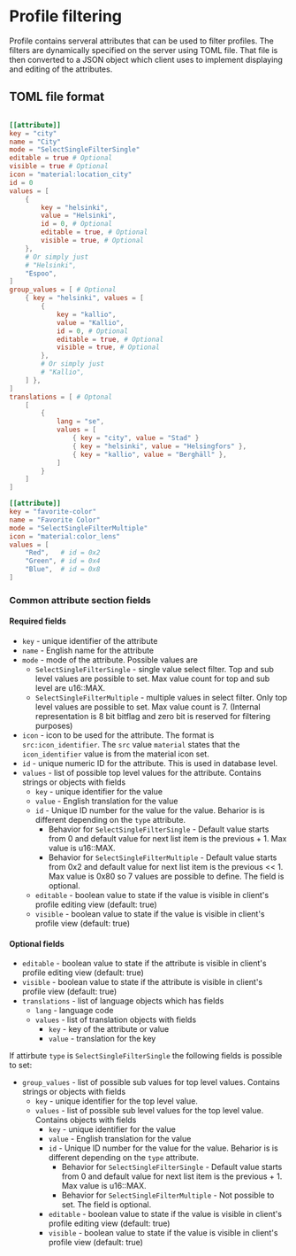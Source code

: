 
# Profile filtering

Profile contains serveral attributes that can be used to filter profiles. The
filters are dynamically specified on the server using TOML file. That file
is then converted to a JSON object which client uses to implement
displaying and editing of the attributes.


## TOML file format

```toml

[[attribute]]
key = "city"
name = "City"
mode = "SelectSingleFilterSingle"
editable = true # Optional
visible = true # Optional
icon = "material:location_city"
id = 0
values = [
    {
        key = "helsinki",
        value = "Helsinki",
        id = 0, # Optional
        editable = true, # Optional
        visible = true, # Optional
    },
    # Or simply just
    # "Helsinki",
    "Espoo",
]
group_values = [ # Optional
    { key = "helsinki", values = [
        {
            key = "kallio",
            value = "Kallio",
            id = 0, # Optional
            editable = true, # Optional
            visible = true, # Optional
        },
        # Or simply just
        # "Kallio",
    ] },
]
translations = [ # Optonal
    [
        {
            lang = "se",
            values = [
                { key = "city", value = "Stad" }
                { key = "helsinki", value = "Helsingfors" },
                { key = "kallio", value = "Berghäll" },
            ]
        }
    ]
]

[[attribute]]
key = "favorite-color"
name = "Favorite Color"
mode = "SelectSingleFilterMultiple"
icon = "material:color_lens"
values = [
    "Red",   # id = 0x2
    "Green", # id = 0x4
    "Blue",  # id = 0x8
]


```

### Common attribute section fields

#### Required fields
- `key` - unique identifier of the attribute
- `name` - English name for the attribute
- `mode` - mode of the attribute. Possible values are
    - `SelectSingleFilterSingle` - single value select filter. Top and sub
        level values are possible to set. Max value count for top and sub
        level are u16::MAX.
    - `SelectSingleFilterMultiple` - multiple values in select filter.
        Only top level values are possible to set. Max value count is 7.
        (Internal representation is 8 bit bitflag and zero bit is
        reserved for filtering purposes)
- `icon` - icon to be used for the attribute. The format is
        `src:icon_identifier`. The `src` value `material` states
        that the `icon_identifier` value is from the material icon set.
- `id` - unique numeric ID for the attribute. This is used in database
        level.
- `values` - list of possible top level values for the attribute.
    Contains strings or objects with fields
    - `key` - unique identifier for the value
    - `value` - English translation for the value
    - `id` - Unique ID number for the value for the value. Beharior is
        is different depending on the `type` attribute.
        - Behavior for `SelectSingleFilterSingle` - Default value starts
            from 0 and default value for next list item is the previous + 1.
            Max value is u16::MAX.
        - Behavior for `SelectSingleFilterMultiple` - Default value starts
            from 0x2 and default value for next list item is the
            previous << 1. Max value is 0x80 so 7 values are possible
            to define.
        The field is optional.
    - `editable` - boolean value to state if the value is visible
            in client's profile editing view
            (default: true)
    - `visible` - boolean value to state if the value is visible
        in client's profile view
        (default: true)

#### Optional fields

- `editable` - boolean value to state if the attribute is
                visible in client's profile editing view
               (default: true)
- `visible` - boolean value to state if the attribute is visible
                in client's profile view
                (default: true)
- `translations` - list of language objects which has fields
    - `lang` - language code
    - `values` - list of translation objects with fields
        - `key` - key of the attribute or value
        - `value` - translation for the key

If attirbute `type` is `SelectSingleFilterSingle` the following fields is
possible to set:

- `group_values` - list of possible sub values for top level values.
    Contains strings or objects with fields
    - `key` - unique identifier for the top level value.
    - `values` - list of possible sub level values for the top level value.
        Contains objects with fields
        - `key` - unique identifier for the value
        - `value` - English translation for the value
        - `id` - Unique ID number for the value for the value. Beharior is
            is different depending on the `type` attribute.
            - Behavior for `SelectSingleFilterSingle` - Default value starts
                from 0 and default value for next list item is the previous + 1.
                Max value is u16::MAX.
            - Behavior for `SelectSingleFilterMultiple` - Not possible to set.
            The field is optional.
        - `editable` - boolean value to state if the value is visible
            in client's profile editing view
            (default: true)
        - `visible` - boolean value to state if the value is visible
            in client's profile view
            (default: true)
